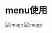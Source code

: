 # menu使用
![image](https://github.com/yufeilong92/MyNewWidgetDemo/blob/master/icon/a.jpg)
![image](https://github.com/yufeilong92/MyNewWidgetDemo/blob/master/icon/b.jpg)